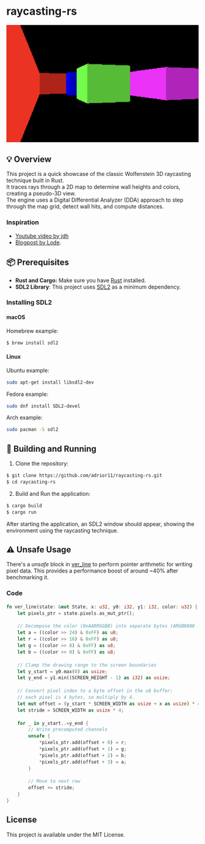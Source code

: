 # raycasting-rs

![showcase](assets/showcase.png)

## 💡 Overview
This project is a quick showcase of the classic Wolfenstein 3D raycasting technique built in Rust.  
It traces rays through a 2D map to determine wall heights and colors, creating a pseudo-3D view.  
The engine uses a Digital Differential Analyzer (DDA) approach to step through the map grid, detect wall hits, and compute distances.

### Inspiration
- [Youtube video by jdh](https://www.youtube.com/watch?v=fSjc8vLMg8c&t)
- [Blogpost by Lode](https://lodev.org/cgtutor/raycasting.html).

## 📦 Prerequisites
- **Rust and Cargo:** Make sure you have [Rust](https://www.rust-lang.org/tools/install) installed.
- **SDL2 Library**: This project uses [SDL2](http://www.libsdl.org) as a minimum dependency.

### Installing SDL2

#### macOS
Homebrew example:
```bash
$ brew install sdl2
```

#### Linux
Ubuntu example:
```bash
sudo apt-get install libsdl2-dev
```
Fedora example:
```bash
sudo dnf install SDL2-devel
```
Arch example:
```bash
sudo pacman -S sdl2
```

## 🚀 Building and Running
1. Clone the repository:
``` bash
$ git clone https://github.com/adrior11/raycasting-rs.git
$ cd raycasting-rs
```

2. Build and Run the application:
```bash
$ cargo build
$ cargo run
```

After starting the application, an SDL2 window should appear, showing the environment using the raycasting technique.

## ⚠️ Unsafe Usage
There's a *unsafe* block in [ver_line](https://github.com/adrior11/raycasting-rs/blob/2835983937a4578d716b6ca8a9ce7e73a0937d2d/src/modules/render.rs#L124)
to perform pointer arithmetic for writing pixel data. This provides a performance boost of around ~40% after benchmarking it.

### Code
```rust
fn ver_line(state: &mut State, x: u32, y0: i32, y1: i32, color: u32) {
    let pixels_ptr = state.pixels.as_mut_ptr();

    // Decompose the color (0xAARRGGBB) into separate bytes (ARGB8888 -> RGBA in memory).
    let a = ((color >> 24) & 0xFF) as u8;
    let r = ((color >> 16) & 0xFF) as u8;
    let g = ((color >> 8) & 0xFF) as u8;
    let b = ((color >> 0) & 0xFF) as u8;

    // Clamp the drawing range to the screen boundaries
    let y_start = y0.max(0) as usize;
    let y_end = y1.min((SCREEN_HEIGHT - 1) as i32) as usize;

    // Convert pixel index to a byte offset in the u8 buffer:
    // each pixel is 4 bytes, so multiply by 4.
    let mut offset = (y_start * SCREEN_WIDTH as usize + x as usize) * 4;
    let stride = SCREEN_WIDTH as usize * 4;

    for _ in y_start..=y_end {
        // Write precomputed channels
        unsafe {
            *pixels_ptr.add(offset + 0) = r;
            *pixels_ptr.add(offset + 1) = g;
            *pixels_ptr.add(offset + 2) = b;
            *pixels_ptr.add(offset + 3) = a;
        }

        // Move to next row
        offset += stride;
    }
}
```

## License
This project is available under the MIT License.
